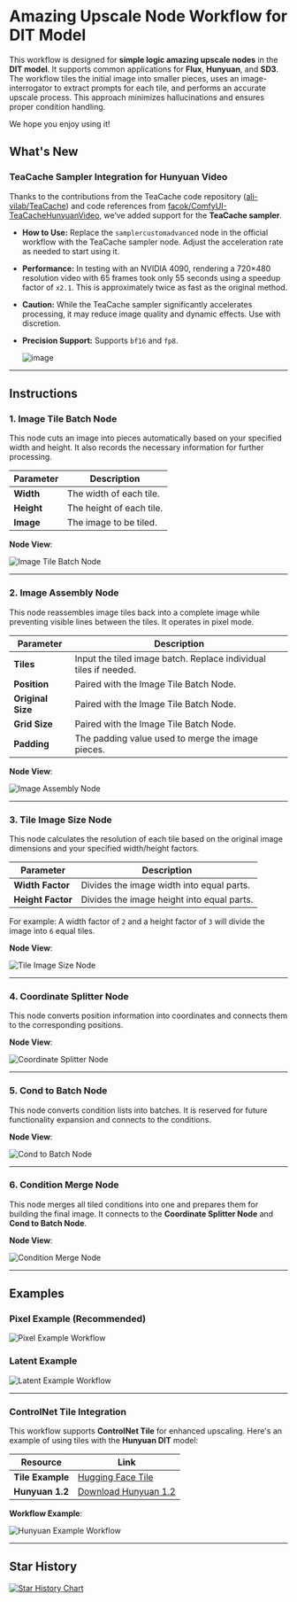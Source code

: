 # **Amazing Upscale Node Workflow for DIT Model**

This workflow is designed for **simple logic amazing upscale nodes** in the **DIT model**. It supports common applications for **Flux**, **Hunyuan**, and **SD3**. The workflow tiles the initial image into smaller pieces, uses an image-interrogator to extract prompts for each tile, and performs an accurate upscale process. This approach minimizes hallucinations and ensures proper condition handling.

We hope you enjoy using it!

## **What's New**

### **TeaCache Sampler Integration for Hunyuan Video**

Thanks to the contributions from the TeaCache code repository ([ali-vilab/TeaCache](https://github.com/ali-vilab/TeaCache)) and code references from [facok/ComfyUI-TeaCacheHunyuanVideo](https://github.com/facok/ComfyUI-TeaCacheHunyuanVideo), we’ve added support for the **TeaCache sampler**.

- **How to Use:**
  Replace the `samplercustomadvanced` node in the official workflow with the TeaCache sampler node. Adjust the acceleration rate as needed to start using it.
  
- **Performance:**
  In testing with an NVIDIA 4090, rendering a 720×480 resolution video with 65 frames took only 55 seconds using a speedup factor of `x2.1`. This is approximately twice as fast as the original method.

- **Caution:**
  While the TeaCache sampler significantly accelerates processing, it may reduce image quality and dynamic effects. Use with discretion.

- **Precision Support:**
  Supports `bf16` and `fp8`.
  
  ![image](https://github.com/user-attachments/assets/0550900c-e54f-4c5f-9c8d-c6651d7e7930)

---

## **Instructions**

### **1. Image Tile Batch Node**
This node cuts an image into pieces automatically based on your specified width and height. It also records the necessary information for further processing.

| Parameter | Description                         |
|-----------|-------------------------------------|
| **Width** | The width of each tile.            |
| **Height** | The height of each tile.           |
| **Image** | The image to be tiled.             |

**Node View**:

![Image Tile Batch Node](https://github.com/user-attachments/assets/9e808b33-37ff-4800-abdf-a22cce9825c1)

---

### **2. Image Assembly Node**
This node reassembles image tiles back into a complete image while preventing visible lines between the tiles. It operates in pixel mode.

| Parameter   | Description                                                   |
|-------------|---------------------------------------------------------------|
| **Tiles**   | Input the tiled image batch. Replace individual tiles if needed. |
| **Position** | Paired with the Image Tile Batch Node.                        |
| **Original Size** | Paired with the Image Tile Batch Node.                  |
| **Grid Size** | Paired with the Image Tile Batch Node.                      |
| **Padding** | The padding value used to merge the image pieces.             |

**Node View**:

![Image Assembly Node](https://github.com/user-attachments/assets/3f9e8ba9-0c79-4984-ae8e-90b3a8ce23f1)

---

### **3. Tile Image Size Node**
This node calculates the resolution of each tile based on the original image dimensions and your specified width/height factors.

| Parameter         | Description                                                        |
|-------------------|--------------------------------------------------------------------|
| **Width Factor**  | Divides the image width into equal parts.                          |
| **Height Factor** | Divides the image height into equal parts.                         |

For example: A width factor of `2` and a height factor of `3` will divide the image into `6` equal tiles.

**Node View**:

![Tile Image Size Node](https://github.com/user-attachments/assets/b3ef38df-a620-4930-9288-d0881cfe7148)

---

### **4. Coordinate Splitter Node**
This node converts position information into coordinates and connects them to the corresponding positions.

**Node View**:

![Coordinate Splitter Node](https://github.com/user-attachments/assets/25b73335-db42-4110-8138-6af07e45a8d8)

---

### **5. Cond to Batch Node**
This node converts condition lists into batches. It is reserved for future functionality expansion and connects to the conditions.

**Node View**:

![Cond to Batch Node](https://github.com/user-attachments/assets/f92a9ddc-1a98-4687-8875-03802e916dd4)

---

### **6. Condition Merge Node**
This node merges all tiled conditions into one and prepares them for building the final image. It connects to the **Coordinate Splitter Node** and **Cond to Batch Node**.

**Node View**:

![Condition Merge Node](https://github.com/user-attachments/assets/3039c8a3-8284-4b71-a9de-4120723258c7)

---

## **Examples**

### **Pixel Example (Recommended)**

![Pixel Example Workflow](https://github.com/TTPlanetPig/Comfyui_TTP_Toolset/blob/main/examples/Flux_8Mega_Pixel_image_upscale_process_pixel.png)

### **Latent Example**

![Latent Example Workflow](https://github.com/TTPlanetPig/Comfyui_TTP_Toolset/blob/main/examples/Flux_8Mega_Pixel_image_upscale_process.png)

---

### **ControlNet Tile Integration**
This workflow supports **ControlNet Tile** for enhanced upscaling. Here's an example of using tiles with the **Hunyuan DIT** model:

| Resource | Link                                                                                          |
|----------|-----------------------------------------------------------------------------------------------|
| **Tile Example** | [Hugging Face Tile](https://huggingface.co/TTPlanet)                                  |
| **Hunyuan 1.2**  | [Download Hunyuan 1.2](https://huggingface.co/comfyanonymous/hunyuan_dit_comfyui/blob/main/hunyuan_dit_1.2.safetensors) |

**Workflow Example**:

![Hunyuan Example Workflow](https://github.com/TTPlanetPig/Comfyui_TTP_Toolset/blob/main/examples/Hunyuan_8Mega_Pixel_image_upscale_process_with_tile_cn.png)

---

## **Star History**
<a href="https://star-history.com/#TTPlanetPig/Comfyui_TTP_Toolset&Date">
 <picture>
   <source media="(prefers-color-scheme: dark)" srcset="https://api.star-history.com/svg?repos=TTPlanetPig/Comfyui_TTP_Toolset&type=Date&theme=dark" />
   <source media="(prefers-color-scheme: light)" srcset="https://api.star-history.com/svg?repos=TTPlanetPig/Comfyui_TTP_Toolset&type=Date" />
   <img alt="Star History Chart" src="https://api.star-history.com/svg?repos=TTPlanetPig/Comfyui_TTP_Toolset&type=Date" />
 </picture>
</a>
